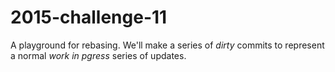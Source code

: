 # 2015-challenge-11
A playground for rebasing. We'll make a series of *dirty* commits to represent a normal _work in pgress_ series of updates.
